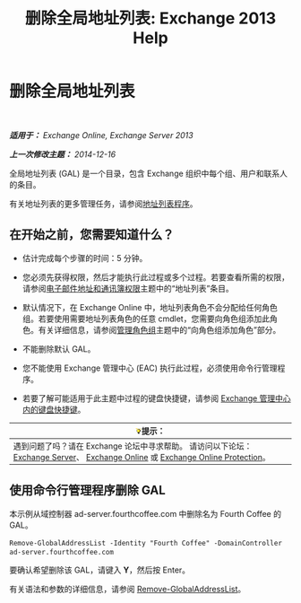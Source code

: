 ﻿---
title: '删除全局地址列表: Exchange 2013 Help'
TOCTitle: 删除全局地址列表
ms:assetid: 65d75b69-641b-4a37-a63c-47cf018f5f22
ms:mtpsurl: https://technet.microsoft.com/zh-cn/library/Bb232077(v=EXCHG.150)
ms:contentKeyID: 50490730
ms.date: 01/11/2018
mtps_version: v=EXCHG.150
ms.translationtype: HT
---

# 删除全局地址列表

 

_**适用于：** Exchange Online, Exchange Server 2013_

_**上一次修改主题：** 2014-12-16_

全局地址列表 (GAL) 是一个目录，包含 Exchange 组织中每个组、用户和联系人的条目。

有关地址列表的更多管理任务，请参阅[地址列表程序](address-list-procedures-exchange-2013-help.md)。

## 在开始之前，您需要知道什么？

  - 估计完成每个步骤的时间：5 分钟。

  - 您必须先获得权限，然后才能执行此过程或多个过程。若要查看所需的权限，请参阅[电子邮件地址和通讯簿权限](email-address-and-address-book-permissions-exchange-2013-help.md)主题中的“地址列表”条目。

  - 默认情况下，在 Exchange Online 中，地址列表角色不会分配给任何角色组。若要使用需要地址列表角色的任意 cmdlet，您需要向角色组添加此角色。有关详细信息，请参阅[管理角色组](manage-role-groups-exchange-2013-help.md)主题中的“向角色组添加角色”部分。

  - 不能删除默认 GAL。

  - 您不能使用 Exchange 管理中心 (EAC) 执行此过程，必须使用命令行管理程序。

  - 若要了解可能适用于此主题中过程的键盘快捷键，请参阅 [Exchange 管理中心内的键盘快捷键](keyboard-shortcuts-in-the-exchange-admin-center-exchange-online-protection-help.md)。

<table>
<thead>
<tr class="header">
<th><img src="images/Bb124558.tip(EXCHG.150).gif" title="提示" alt="提示" />提示：</th>
</tr>
</thead>
<tbody>
<tr class="odd">
<td>遇到问题了吗？请在 Exchange 论坛中寻求帮助。 请访问以下论坛：<a href="https://go.microsoft.com/fwlink/p/?linkid=60612">Exchange Server</a>、 <a href="https://go.microsoft.com/fwlink/p/?linkid=267542">Exchange Online</a> 或 <a href="https://go.microsoft.com/fwlink/p/?linkid=285351">Exchange Online Protection</a>。</td>
</tr>
</tbody>
</table>


## 使用命令行管理程序删除 GAL

本示例从域控制器 ad-server.fourthcoffee.com 中删除名为 Fourth Coffee 的 GAL。

    Remove-GlobalAddressList -Identity "Fourth Coffee" -DomainController ad-server.fourthcoffee.com

要确认希望删除该 GAL，请键入 **Y**，然后按 Enter。

有关语法和参数的详细信息，请参阅 [Remove-GlobalAddressList](https://technet.microsoft.com/zh-cn/library/bb124368\(v=exchg.150\))。

